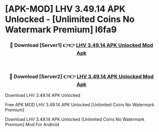 # [APK-MOD] LHV 3.49.14 APK Unlocked - [Unlimited Coins No Watermark Premium] l6fa9



<div align="center">
<h3>🔴 Download [Server1] 👉👉 <a href="https://momento.my/?title=LHV_3.49.14_APK_Unlocked">LHV 3.49.14 APK Unlocked Mod Apk</a></h3><br>

<h3>🔴 Download [Server2] 👉👉 <a href="https://momento.my/?title=LHV_3.49.14_APK_Unlocked">LHV 3.49.14 APK Unlocked Mod Apk</a></h3>
</div>



Download LHV 3.49.14 APK Unlocked 

Free APK MOD LHV 3.49.14 APK Unlocked [Unlimited Coins No Watermark Premium]

Download LHV 3.49.14 APK Unlocked [Unlimited Coins No Watermark Premium] Mod For Android
